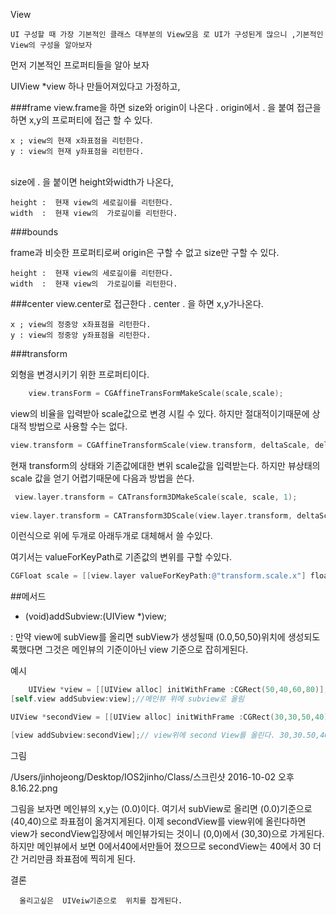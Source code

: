 View

	UI 구성할 때 가장 기본적인 클래스 대부분의 View모음 로 UI가 구성된게 많으니 ,기본적인 View의 구성을 알아보자



먼저 기본적인 프로퍼티들을 알아 보자

UIView *view  하나 만들어져있다고 가정하고,

###frame
  view.frame을 하면  size와 origin이 나온다 . 
origin에서  . 을 붙여 접근을 하면 x,y의 프로퍼티에 접근 할 수 있다.   

```
x ; view의 현재 x좌표점을 리턴한다.
y : view의 현재 y좌표점을 리턴한다.
```
<br>
size에 . 을 붙이면  height와width가 나온다,

```
height :  현재 view의 세로길이를 리턴한다.
width  :  현재 view의  가로길이를 리턴한다.
```

###bounds

frame과 비슷한 프로퍼티로써    origin은 구할 수 없고 size만 구할 수 있다.

```
height :  현재 view의 세로길이를 리턴한다.
width  :  현재 view의  가로길이를 리턴한다.
```


###center
view.center로 접근한다 .  center . 을 하면 x,y가나온다.

```
x ; view의 정중앙 x좌표점을 리턴한다.
y : view의 정중앙 y좌표점을 리턴한다.
```


###transform

외형을 변경시키기 위한 프로퍼티이다.
```objectivec
	view.transForm = CGAffineTransFormMakeScale(scale,scale);
```
 
 view의 비율을  입력받아 scale값으로 변경 시킬 수 있다.
 하지만 절대적이기때문에 상대적 방법으로 사용할 수는 없다.

```objectivec
view.transform = CGAffineTransformScale(view.transform, deltaScale, deltaScale);
```
현재  transform의 상태와  기존값에대한 변위 scale값을 입력받는다.  하지만 뷰상태의 scale 값을 얻기 어렵기때문에 다음과 방법을 쓴다.
```objectivec
 view.layer.transform = CATransform3DMakeScale(scale, scale, 1);
 
view.layer.transform = CATransform3DScale(view.layer.transform, deltaScale, deltaScale, 1);
```
이런식으로 위에 두개로 아래두개로 대체해서 쓸 수있다.

여기서는  valueForKeyPath로 기존값의 변위를 구할 수있다.
```objectivec
CGFloat scale = [[view.layer valueForKeyPath:@"transform.scale.x"] floatValue];
```


##메서드


- (void)addSubview:(UIView *)view;


: 만약   view에  subView를 올리면  subView가 생성될때  (0.0,50,50)위치에 생성되도록했다면 그것은 메인뷰의 기준이아닌 view 기준으로  잡히게된다.

예시

```objectivec
	UIView *view = [[UIView alloc] initWithFrame :CGRect(50,40,60,80)];//view를생성
[self.view addSubview:view];//메인뷰 위에 subview로 올림

UIView *secondView = [[UIView alloc] initWithFrame :CGRect(30,30,50,40)];/secondView생성

[view addSubview:secondView];// view위에 second View를 올린다. 30,30.50,40은 view의 50,40,60,80을 0,0,view의 가로,세로를 기준로한다.
```


그림

/Users/jinhojeong/Desktop/IOS2jinho/Class/스크린샷 2016-10-02 오후 8.16.22.png

그림을 보자면 메인뷰의 x,y는 (0.0)이다.  여기서 subView로 올리면 (0.0)기준으로 (40,40)으로 좌표점이 옮겨지게된다.
이제 secondView를  view위에 올린다하면  view가  secondView입장에서 메인뷰가되는 것이니  (0,0)에서 (30,30)으로 가게된다. 
하지만 메인뷰에서 보면 0에서40에서만들어 졌으므로  secondView는 40에서 30 더   간 거리만큼 좌표점에 찍히게 된다.


결론  
```
  올리고싶은  UIVeiw기준으로  위치를 잡게된다.
   
```





